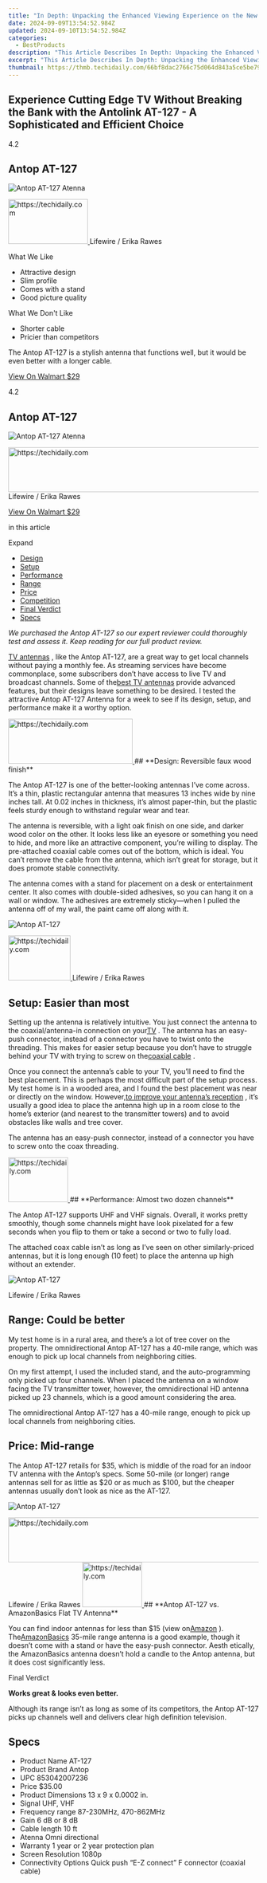 ```yaml
---
title: "In Depth: Unpacking the Enhanced Viewing Experience on the New Nook GlowLight Plus eBook Reader"
date: 2024-09-09T13:54:52.984Z
updated: 2024-09-10T13:54:52.984Z
categories:
  - BestProducts
description: "This Article Describes In Depth: Unpacking the Enhanced Viewing Experience on the New Nook GlowLight Plus eBook Reader"
excerpt: "This Article Describes In Depth: Unpacking the Enhanced Viewing Experience on the New Nook GlowLight Plus eBook Reader"
thumbnail: https://thmb.techidaily.com/66bf8dac2766c75d064d843a5ce5be7969161220b903776d59302114e001c3c9.jpg
---
```


## Experience Cutting Edge TV Without Breaking the Bank with the Antolink AT-127 - A Sophisticated and Efficient Choice

4.2

## Antop AT-127

![Antop AT-127 Atenna](https://www.lifewire.com/thmb/6eJwPC0xPwMxCh4aQhG73X9dkzU=/1000x1000/filters:no_upscale():max_bytes(150000):strip_icc():format(webp)/_hero_SQ_Antop-AT-127-TV-Antenna-1-b5be49369e424350bd31563dfdc4828d.jpg)

<!-- affiliate ads begin -->
<a href="https://aligracehair.sjv.io/c/5597632/2115912/19272" target="_top" id="2115912">
  <img src="//a.impactradius-go.com/display-ad/19272-2115912" border="0" alt="https://techidaily.com" width="160" height="90"/>
</a>
<img height="0" width="0" src="https://aligracehair.sjv.io/i/5597632/2115912/19272" style="position:absolute;visibility:hidden;" border="0" />
<!-- affiliate ads end -->
Lifewire / Erika Rawes

 What We Like

* Attractive design
* Slim profile
* Comes with a stand
* Good picture quality

 What We Don't Like

* Shorter cable
* Pricier than competitors

 The Antop AT-127 is a stylish antenna that functions well, but it would be even better with a longer cable.

[View On Walmart $29](https://www.walmart.com/ip/612208092)

4.2

## Antop AT-127

![Antop AT-127 Atenna](https://www.lifewire.com/thmb/c44ZzplZZa-lUcjT4Z7AcaJ3E9w=/450x450/filters:no_upscale():max_bytes(150000):strip_icc():format(webp)/_hero_SQ_Antop-AT-127-TV-Antenna-1-b5be49369e424350bd31563dfdc4828d.jpg)

<!-- affiliate ads begin -->
<a href="https://ephamedtechinc.pxf.io/c/5597632/2137219/26400" target="_top" id="2137219">
  <img src="//a.impactradius-go.com/display-ad/26400-2137219" border="0" alt="https://techidaily.com" width="728" height="90"/>
</a>
<img height="0" width="0" src="https://ephamedtechinc.pxf.io/i/5597632/2137219/26400" style="position:absolute;visibility:hidden;" border="0" />
<!-- affiliate ads end -->
Lifewire / Erika Rawes

[View On Walmart $29](https://www.walmart.com/ip/612208092)

 in this article

 Expand

* [Design](https://www.lifewire.com/#toc-design-reversible-faux-wood-finish)
* [Setup](https://www.lifewire.com/#toc-setup-easier-than-most)
* [Performance](https://www.lifewire.com/#toc-performance-almost-two-dozen-channels)
* [Range](https://www.lifewire.com/#toc-range-could-be-better)
* [Price](https://www.lifewire.com/#toc-price-mid-range)
* [Competition](https://www.lifewire.com/#toc-antop-at-127-vs-amazonbasics-flat-tv-antenna)
* [Final Verdict](https://www.lifewire.com/#toc-final-verdict)
* [Specs](https://www.lifewire.com/#toc-full-spec)

 _We purchased the Antop AT-127 so our expert reviewer could thoroughly test and assess it. Keep reading for our full product review._

[TV antennas](https://www.lifewire.com/choosing-over-the-air-antenna-for-hdtv-4586507) , like the Antop AT-127, are a great way to get local channels without paying a monthly fee. As streaming services have become commonplace, some subscribers don’t have access to live TV and broadcast channels. Some of the[best TV antennas](https://www.lifewire.com/best-tv-antennas-to-buy-4078201) provide advanced features, but their designs leave something to be desired. I tested the attractive Antop AT-127 Antenna for a week to see if its design, setup, and performance make it a worthy option.

<!-- affiliate ads begin -->
<a href="https://bluettius.sjv.io/c/5597632/2139108/17108" target="_top" id="2139108">
  <img src="//a.impactradius-go.com/display-ad/17108-2139108" border="0" alt="https://techidaily.com" width="250" height="90"/>
</a>
<img height="0" width="0" src="https://bluettius.sjv.io/i/5597632/2139108/17108" style="position:absolute;visibility:hidden;" border="0" />
<!-- affiliate ads end -->
## **Design: Reversible faux wood finish**

 The Antop AT-127 is one of the better-looking antennas I’ve come across. It’s a thin, plastic rectangular antenna that measures 13 inches wide by nine inches tall. At 0.02 inches in thickness, it’s almost paper-thin, but the plastic feels sturdy enough to withstand regular wear and tear.

 The antenna is reversible, with a light oak finish on one side, and darker wood color on the other. It looks less like an eyesore or something you need to hide, and more like an attractive component, you’re willing to display. The pre-attached coaxial cable comes out of the bottom, which is ideal. You can’t remove the cable from the antenna, which isn’t great for storage, but it does promote stable connectivity.

 The antenna comes with a stand for placement on a desk or entertainment center. It also comes with double-sided adhesives, so you can hang it on a wall or window. The adhesives are extremely sticky—when I pulled the antenna off of my wall, the paint came off along with it.

![Antop AT-127](https://www.lifewire.com/thmb/RWXekalxAMy_w61EH_Getqbfiy0=/1500x0/filters:no_upscale():max_bytes(150000):strip_icc():format(webp)/Antop-AT-127-TV-Antenna-2-24f94c63d6164dc7a54542cc1e4262c9.jpg)

<!-- affiliate ads begin -->
<a href="https://aligracehair.sjv.io/c/5597632/2135351/19272" target="_top" id="2135351">
  <img src="//a.impactradius-go.com/display-ad/19272-2135351" border="0" alt="https://techidaily.com" width="125" height="90"/>
</a>
<img height="0" width="0" src="https://aligracehair.sjv.io/i/5597632/2135351/19272" style="position:absolute;visibility:hidden;" border="0" />
<!-- affiliate ads end -->
 Lifewire / Erika Rawes

## **Setup: Easier than most**

 Setting up the antenna is relatively intuitive. You just connect the antenna to the coaxial/antenna-in connection on your[TV](https://www.lifewire.com/best-tvs-to-buy-4061107) . The antenna has an easy-push connector, instead of a connector you have to twist onto the threading. This makes for easier setup because you don’t have to struggle behind your TV with trying to screw on the[coaxial cable](https://www.lifewire.com/coaxial-vs-optical-digital-cable-3134605) .

 Once you connect the antenna’s cable to your TV, you’ll need to find the best placement. This is perhaps the most difficult part of the setup process. My test home is in a wooded area, and I found the best placement was near or directly on the window. However,[to improve your antenna’s reception](https://www.lifewire.com/how-to-improve-tv-antenna-reception-4586904) , it’s usually a good idea to place the antenna high up in a room close to the home’s exterior (and nearest to the transmitter towers) and to avoid obstacles like walls and tree cover.

 The antenna has an easy-push connector, instead of a connector you have to screw onto the coax threading.

<!-- affiliate ads begin -->
<a href="https://aligracehair.sjv.io/c/5597632/2135408/19272" target="_top" id="2135408">
  <img src="//a.impactradius-go.com/display-ad/19272-2135408" border="0" alt="https://techidaily.com" width="120" height="90"/>
</a>
<img height="0" width="0" src="https://aligracehair.sjv.io/i/5597632/2135408/19272" style="position:absolute;visibility:hidden;" border="0" />
<!-- affiliate ads end -->
## **Performance: Almost two dozen channels**

 The Antop AT-127 supports UHF and VHF signals. Overall, it works pretty smoothly, though some channels might have look pixelated for a few seconds when you flip to them or take a second or two to fully load.

 The attached coax cable isn’t as long as I’ve seen on other similarly-priced antennas, but it is long enough (10 feet) to place the antenna up high without an extender.

![Antop AT-127](https://www.lifewire.com/thmb/5o1YIUg5PeQto5h_Mm6uuK9o5JQ=/1500x0/filters:no_upscale():max_bytes(150000):strip_icc():format(webp)/Antop-AT-127-TV-Antenna-3-7f7ec909a6b944cabe60862b51a6ba2b.jpg)

 Lifewire / Erika Rawes

## **Range: Could be better**

 My test home is in a rural area, and there’s a lot of tree cover on the property. The omnidirectional Antop AT-127 has a 40-mile range, which was enough to pick up local channels from neighboring cities.

 On my first attempt, I used the included stand, and the auto-programming only picked up four channels. When I placed the antenna on a window facing the TV transmitter tower, however, the omnidirectional HD antenna picked up 23 channels, which is a good amount considering the area.

 The omnidirectional Antop AT-127 has a 40-mile range, enough to pick up local channels from neighboring cities.

## **Price: Mid-range**

 The Antop AT-127 retails for $35, which is middle of the road for an indoor TV antenna with the Antop’s specs. Some 50-mile (or longer) range antennas sell for as little as $20 or as much as $100, but the cheaper antennas usually don’t look as nice as the AT-127.

![Antop AT-127](https://www.lifewire.com/thmb/Gyp2hHNkH22HeYhnm37WRKC_MHU=/1500x0/filters:no_upscale():max_bytes(150000):strip_icc():format(webp)/Antop-AT-127-TV-Antenna-4-baa9b55de12c4a91aa6baad4c8d86272.jpg)

<!-- affiliate ads begin -->
<a href="https://ephamedtechinc.pxf.io/c/5597632/2120865/26400?prodsku=mercury" target="_top" id="2120865">
  <img src="//a.impactradius-go.com/display-ad/26400-2120865" border="0" alt="https://techidaily.com" width="728" height="90"/>
</a>
<img height="0" width="0" src="https://ephamedtechinc.pxf.io/i/5597632/2120865/26400?prodsku=mercury" style="position:absolute;visibility:hidden;" border="0" />
<!-- affiliate ads end -->
 Lifewire / Erika Rawes

<!-- affiliate ads begin -->
<a href="https://aligracehair.sjv.io/c/5597632/2135349/19272" target="_top" id="2135349">
  <img src="//a.impactradius-go.com/display-ad/19272-2135349" border="0" alt="https://techidaily.com" width="120" height="90"/>
</a>
<img height="0" width="0" src="https://aligracehair.sjv.io/i/5597632/2135349/19272" style="position:absolute;visibility:hidden;" border="0" />
<!-- affiliate ads end -->
## **Antop AT-127 vs. AmazonBasics Flat TV Antenna**

 You can find indoor antennas for less than $15 (view on[Amazon](https://www.amazon.com/dp/B075ZQXB26/?tag=lifewire-onsite-prod-20&ascsubtag=4845583%7Cna0f30cabffec4337b279a8df3e4c99b015%7C) ). The[AmazonBasics](https://www.lifewire.com/amazonbasics-flat-tv-antenna-review-4845569) 35-mile range antenna is a good example, though it doesn’t come with a stand or have the easy-push connector. Aesth etically, the AmazonBasics antenna doesn’t hold a candle to the Antop antenna, but it does cost significantly less.

 Final Verdict

**Works great & looks even better.**

 Although its range isn’t as long as some of its competitors, the Antop AT-127 picks up channels well and delivers clear high definition television.

## Specs

* Product Name  AT-127
* Product Brand  Antop
* UPC  853042007236
* Price  $35.00
* Product Dimensions  13 x 9 x 0.0002 in.
* Signal  UHF, VHF
* Frequency range  87-230MHz, 470-862MHz
* Gain  6 dB or 8 dB
* Cable length  10 ft
* Atenna  Omni directional
* Warranty  1 year or 2 year protection plan
* Screen Resolution  1080p
* Connectivity Options  Quick push “E-Z connect” F connector (coaxial cable)


<ins class="adsbygoogle"
     style="display:block"
     data-ad-format="autorelaxed"
     data-ad-client="ca-pub-7571918770474297"
     data-ad-slot="1223367746"></ins>



<ins class="adsbygoogle"
     style="display:block"
     data-ad-client="ca-pub-7571918770474297"
     data-ad-slot="8358498916"
     data-ad-format="auto"
     data-full-width-responsive="true"></ins>


